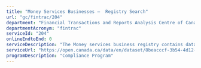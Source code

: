 ```yaml
---
title: "Money Services Businesses –  Registry Search"
url: "gc/fintrac/204"
department: "Financial Transactions and Reports Analysis Centre of Canada"
departmentAcronym: "fintrac"
serviceId: "204"
onlineEndtoEnd: 0
serviceDescription: "The Money services business registry contains data about registered individuals or entities engaged in the business of any of the following: foreign exchange dealing; remitting or transmitting funds by any means or through any person, entity or electronic funds transfer network; or issuing or redeeming money orders, traveller's cheques or other similar negotiable instruments except for cheques payable to a named person or entity."
serviceUrl: "https://open.canada.ca/data/en/dataset/8beacccf-3b54-4d12-9cf7-24e2ada90a83"
programDescription: "Compliance Program"
---
```

